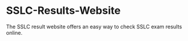 # SSLC-Results-Website
The SSLC result website offers an easy way to check SSLC exam results online.
